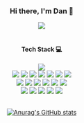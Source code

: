 <div align=center>

### Hi there, I'm Dan 👋

<a href="mailto:danchoi.dev@gmail.com" target="_blank"><img src="https://img.shields.io/badge/Gmail-EA4335?style=flat-square&logo=gmail&logoColor=white"/></a>
<br>
<br>

#### Tech Stack :computer:
  <img src="https://img.shields.io/badge/java-007396?style=for-the-badge&logo=java&logoColor=white"/>
  <br>
  <img src="https://img.shields.io/badge/html5-E34F26?style=for-the-badge&logo=html5&logoColor=white"> 
  <img src="https://img.shields.io/badge/css-1572B6?style=for-the-badge&logo=css3&logoColor=white"> 
  <img src="https://img.shields.io/badge/javascript-F7DF1E?style=for-the-badge&logo=javascript&logoColor=black"> 
  <img src="https://img.shields.io/badge/jquery-0769AD?style=for-the-badge&logo=jquery&logoColor=white">

  <img src="https://img.shields.io/badge/oracle-F80000?style=for-the-badge&logo=oracle&logoColor=white"> 
  <img src="https://img.shields.io/badge/mysql-4479A1?style=for-the-badge&logo=mysql&logoColor=white"> 
  <img src="https://img.shields.io/badge/postgresql-003545?style=for-the-badge&logo=postgresql&logoColor=white"> 
  <br>
  <img src="https://img.shields.io/badge/spring-6DB33F?style=for-the-badge&logo=spring&logoColor=white"/>
  <img src="https://img.shields.io/badge/springboot-6DB33F?style=for-the-badge&logo=springboot&logoColor=white">
  <img src="https://img.shields.io/badge/bootstrap-7952B3?style=for-the-badge&logo=bootstrap&logoColor=white">

  <img src="https://img.shields.io/badge/apache tomcat-F8DC75?style=for-the-badge&logo=apachetomcat&logoColor=white">
  <img src="https://img.shields.io/badge/github-181717?style=for-the-badge&logo=github&logoColor=white">
  <img src="https://img.shields.io/badge/git-F05032?style=for-the-badge&logo=git&logoColor=white">
  <br>
  <img src="https://img.shields.io/badge/IntelliJ-000000?style=for-the-badge&logo=intellij idea&logoColor=white">
  <img src="https://img.shields.io/badge/VSCode-007ACC?style=for-the-badge&logo=visual studio code&logoColor=white">
  <img src="https://img.shields.io/badge/Eclipse-2C2255?style=for-the-badge&logo=eclipse ide&logoColor=white">

  <img src="https://img.shields.io/badge/MacOS-000000?style=for-the-badge&logo=MacOS&logoColor=white">
  <img src="https://img.shields.io/badge/Windows-2C2255?style=for-the-badge&logo=windows&logoColor=white">
  

<br>
<br>

<!--
[![Top Langs](https://github-readme-stats.vercel.app/api/top-langs/?username=DanDChoi&layout=compact)](https://github.com/DanDChoi/github-readme-stats)
-->

[![Anurag's GitHub stats](https://github-readme-stats.vercel.app/api?username=DanDChoi&show_icons=true&theme=dark)](https://github.com/DanDChoi/github-readme-stats)

<br>



</div>
